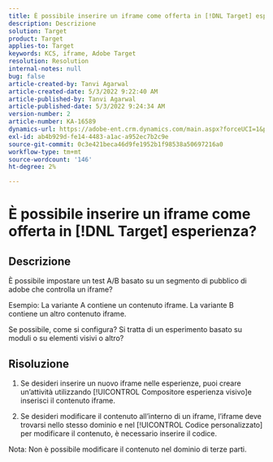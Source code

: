 ```yaml
---
title: È possibile inserire un iframe come offerta in [!DNL Target] esperienza?
description: Descrizione
solution: Target
product: Target
applies-to: Target
keywords: KCS, iframe, Adobe Target
resolution: Resolution
internal-notes: null
bug: false
article-created-by: Tanvi Agarwal
article-created-date: 5/3/2022 9:22:40 AM
article-published-by: Tanvi Agarwal
article-published-date: 5/3/2022 9:24:34 AM
version-number: 2
article-number: KA-16589
dynamics-url: https://adobe-ent.crm.dynamics.com/main.aspx?forceUCI=1&pagetype=entityrecord&etn=knowledgearticle&id=1975388e-c2ca-ec11-a7b5-6045bd00dca1
exl-id: ab4b929d-fe14-4483-a1ac-a952ec7b2c9e
source-git-commit: 0c3e421beca46d9fe1952b1f98538a50697216a0
workflow-type: tm+mt
source-wordcount: '146'
ht-degree: 2%

---
```


# È possibile inserire un iframe come offerta in [!DNL Target] esperienza?

## Descrizione


È possibile impostare un test A/B basato su un segmento di pubblico di adobe che controlla un iframe?



Esempio: La variante A contiene un contenuto iframe. La variante B contiene un altro contenuto iframe.

Se possibile, come si configura? Si tratta di un esperimento basato su moduli o su elementi visivi o altro?


## Risoluzione


1. Se desideri inserire un nuovo iframe nelle esperienze, puoi creare un’attività utilizzando [!UICONTROL Compositore esperienza visivo]e inserisci il contenuto iframe.

2. Se desideri modificare il contenuto all’interno di un iframe, l’iframe deve trovarsi nello stesso dominio e nel [!UICONTROL Codice personalizzato] per modificare il contenuto, è necessario inserire il codice.



Nota: Non è possibile modificare il contenuto nel dominio di terze parti.
